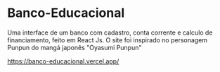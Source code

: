 # Banco-Educacional
Uma interface de um banco com cadastro, conta corrente e calculo de financiamento, feito em React Js. O site foi inspirado no personagem Punpun do mangá japonês "Oyasumi Punpun"

https://banco-educacional.vercel.app/
